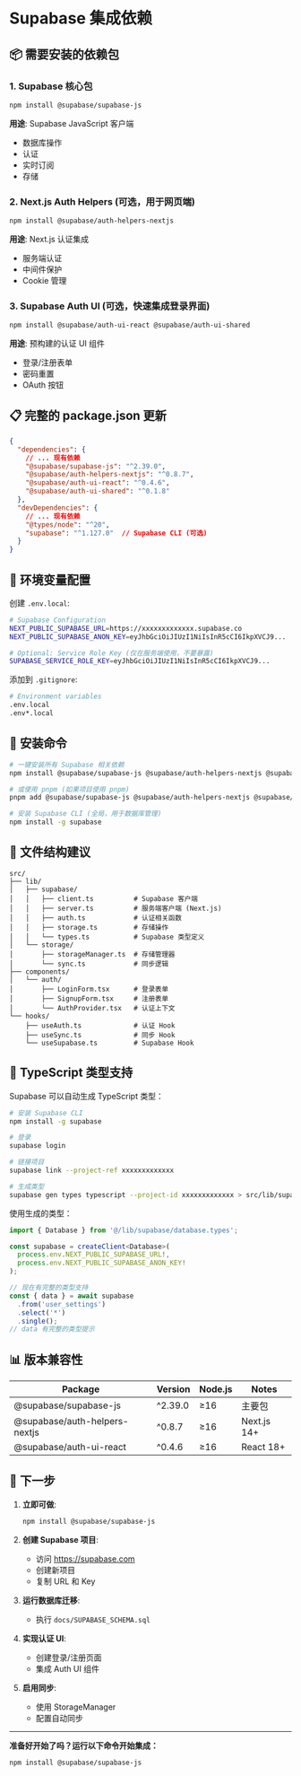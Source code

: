 # Supabase 集成依赖

## 📦 需要安装的依赖包

### 1. Supabase 核心包

```bash
npm install @supabase/supabase-js
```

**用途**: Supabase JavaScript 客户端
- 数据库操作
- 认证
- 实时订阅
- 存储

### 2. Next.js Auth Helpers (可选，用于网页端)

```bash
npm install @supabase/auth-helpers-nextjs
```

**用途**: Next.js 认证集成
- 服务端认证
- 中间件保护
- Cookie 管理

### 3. Supabase Auth UI (可选，快速集成登录界面)

```bash
npm install @supabase/auth-ui-react @supabase/auth-ui-shared
```

**用途**: 预构建的认证 UI 组件
- 登录/注册表单
- 密码重置
- OAuth 按钮

## 📋 完整的 package.json 更新

```json
{
  "dependencies": {
    // ... 现有依赖
    "@supabase/supabase-js": "^2.39.0",
    "@supabase/auth-helpers-nextjs": "^0.8.7",
    "@supabase/auth-ui-react": "^0.4.6",
    "@supabase/auth-ui-shared": "^0.1.8"
  },
  "devDependencies": {
    // ... 现有依赖
    "@types/node": "^20",
    "supabase": "^1.127.0"  // Supabase CLI (可选)
  }
}
```

## 🔧 环境变量配置

创建 `.env.local`:

```bash
# Supabase Configuration
NEXT_PUBLIC_SUPABASE_URL=https://xxxxxxxxxxxxx.supabase.co
NEXT_PUBLIC_SUPABASE_ANON_KEY=eyJhbGciOiJIUzI1NiIsInR5cCI6IkpXVCJ9...

# Optional: Service Role Key (仅在服务端使用，不要暴露)
SUPABASE_SERVICE_ROLE_KEY=eyJhbGciOiJIUzI1NiIsInR5cCI6IkpXVCJ9...
```

添加到 `.gitignore`:

```bash
# Environment variables
.env.local
.env*.local
```

## 🚀 安装命令

```bash
# 一键安装所有 Supabase 相关依赖
npm install @supabase/supabase-js @supabase/auth-helpers-nextjs @supabase/auth-ui-react @supabase/auth-ui-shared

# 或使用 pnpm (如果项目使用 pnpm)
pnpm add @supabase/supabase-js @supabase/auth-helpers-nextjs @supabase/auth-ui-react @supabase/auth-ui-shared

# 安装 Supabase CLI (全局，用于数据库管理)
npm install -g supabase
```

## 📂 文件结构建议

```
src/
├── lib/
│   ├── supabase/
│   │   ├── client.ts          # Supabase 客户端
│   │   ├── server.ts          # 服务端客户端 (Next.js)
│   │   ├── auth.ts            # 认证相关函数
│   │   ├── storage.ts         # 存储操作
│   │   └── types.ts           # Supabase 类型定义
│   └── storage/
│       ├── storageManager.ts  # 存储管理器
│       └── sync.ts            # 同步逻辑
├── components/
│   └── auth/
│       ├── LoginForm.tsx      # 登录表单
│       ├── SignupForm.tsx     # 注册表单
│       └── AuthProvider.tsx   # 认证上下文
└── hooks/
    ├── useAuth.ts             # 认证 Hook
    ├── useSync.ts             # 同步 Hook
    └── useSupabase.ts         # Supabase Hook
```

## 🔐 TypeScript 类型支持

Supabase 可以自动生成 TypeScript 类型：

```bash
# 安装 Supabase CLI
npm install -g supabase

# 登录
supabase login

# 链接项目
supabase link --project-ref xxxxxxxxxxxxx

# 生成类型
supabase gen types typescript --project-id xxxxxxxxxxxxx > src/lib/supabase/database.types.ts
```

使用生成的类型：

```typescript
import { Database } from '@/lib/supabase/database.types';

const supabase = createClient<Database>(
  process.env.NEXT_PUBLIC_SUPABASE_URL!,
  process.env.NEXT_PUBLIC_SUPABASE_ANON_KEY!
);

// 现在有完整的类型支持
const { data } = await supabase
  .from('user_settings')
  .select('*')
  .single();
// data 有完整的类型提示
```

## 📊 版本兼容性

| Package | Version | Node.js | Notes |
|---------|---------|---------|-------|
| @supabase/supabase-js | ^2.39.0 | ≥16 | 主要包 |
| @supabase/auth-helpers-nextjs | ^0.8.7 | ≥16 | Next.js 14+ |
| @supabase/auth-ui-react | ^0.4.6 | ≥16 | React 18+ |

## 🎯 下一步

1. **立即可做**:
   ```bash
   npm install @supabase/supabase-js
   ```

2. **创建 Supabase 项目**:
   - 访问 https://supabase.com
   - 创建新项目
   - 复制 URL 和 Key

3. **运行数据库迁移**:
   - 执行 `docs/SUPABASE_SCHEMA.sql`

4. **实现认证 UI**:
   - 创建登录/注册页面
   - 集成 Auth UI 组件

5. **启用同步**:
   - 使用 StorageManager
   - 配置自动同步

---

**准备好开始了吗？运行以下命令开始集成：**

```bash
npm install @supabase/supabase-js
```
